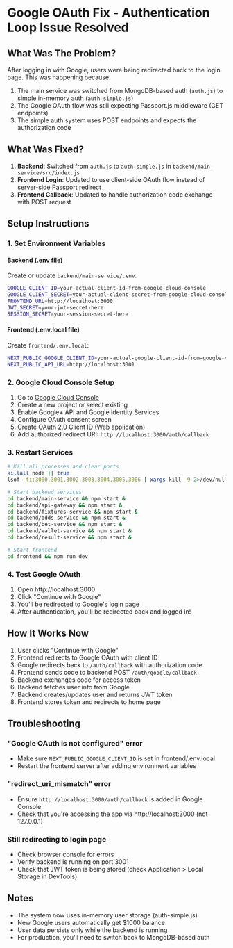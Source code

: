 # Google OAuth Fix - Authentication Loop Issue Resolved

## What Was The Problem?

After logging in with Google, users were being redirected back to the login page. This was happening because:

1. The main service was switched from MongoDB-based auth (`auth.js`) to simple in-memory auth (`auth-simple.js`)
2. The Google OAuth flow was still expecting Passport.js middleware (GET endpoints)
3. The simple auth system uses POST endpoints and expects the authorization code

## What Was Fixed?

1. **Backend**: Switched from `auth.js` to `auth-simple.js` in `backend/main-service/src/index.js`
2. **Frontend Login**: Updated to use client-side OAuth flow instead of server-side Passport redirect
3. **Frontend Callback**: Updated to handle authorization code exchange with POST request

## Setup Instructions

### 1. Set Environment Variables

#### Backend (.env file)
Create or update `backend/main-service/.env`:
```bash
GOOGLE_CLIENT_ID=your-actual-client-id-from-google-cloud-console
GOOGLE_CLIENT_SECRET=your-actual-client-secret-from-google-cloud-console
FRONTEND_URL=http://localhost:3000
JWT_SECRET=your-jwt-secret-here
SESSION_SECRET=your-session-secret-here
```

#### Frontend (.env.local file)
Create `frontend/.env.local`:
```bash
NEXT_PUBLIC_GOOGLE_CLIENT_ID=your-actual-google-client-id-from-google-cloud-console
NEXT_PUBLIC_API_URL=http://localhost:3001
```

### 2. Google Cloud Console Setup

1. Go to [Google Cloud Console](https://console.cloud.google.com/)
2. Create a new project or select existing
3. Enable Google+ API and Google Identity Services
4. Configure OAuth consent screen
5. Create OAuth 2.0 Client ID (Web application)
6. Add authorized redirect URI: `http://localhost:3000/auth/callback`

### 3. Restart Services

```bash
# Kill all processes and clear ports
killall node || true
lsof -ti:3000,3001,3002,3003,3004,3005,3006 | xargs kill -9 2>/dev/null || true

# Start backend services
cd backend/main-service && npm start &
cd backend/api-gateway && npm start &
cd backend/fixtures-service && npm start &
cd backend/odds-service && npm start &
cd backend/bet-service && npm start &
cd backend/wallet-service && npm start &
cd backend/result-service && npm start &

# Start frontend
cd frontend && npm run dev
```

### 4. Test Google OAuth

1. Open http://localhost:3000
2. Click "Continue with Google"
3. You'll be redirected to Google's login page
4. After authentication, you'll be redirected back and logged in!

## How It Works Now

1. User clicks "Continue with Google"
2. Frontend redirects to Google OAuth with client ID
3. Google redirects back to `/auth/callback` with authorization code
4. Frontend sends code to backend POST `/auth/google/callback`
5. Backend exchanges code for access token
6. Backend fetches user info from Google
7. Backend creates/updates user and returns JWT token
8. Frontend stores token and redirects to home page

## Troubleshooting

### "Google OAuth is not configured" error
- Make sure `NEXT_PUBLIC_GOOGLE_CLIENT_ID` is set in frontend/.env.local
- Restart the frontend server after adding environment variables

### "redirect_uri_mismatch" error
- Ensure `http://localhost:3000/auth/callback` is added in Google Console
- Check that you're accessing the app via http://localhost:3000 (not 127.0.0.1)

### Still redirecting to login page
- Check browser console for errors
- Verify backend is running on port 3001
- Check that JWT token is being stored (check Application > Local Storage in DevTools)

## Notes

- The system now uses in-memory user storage (auth-simple.js)
- New Google users automatically get $1000 balance
- User data persists only while the backend is running
- For production, you'll need to switch back to MongoDB-based auth 